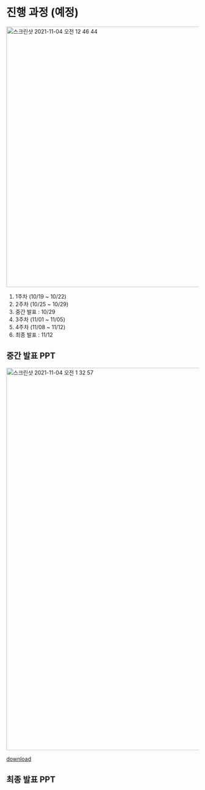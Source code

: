 # 진행 과정 (예정)

<img width="681" alt="스크린샷 2021-11-04 오전 12 46 44" src="https://user-images.githubusercontent.com/87803612/140098452-afc26838-d084-4f29-9102-24ba1d41187e.png">

1. 1주차 (10/19 ~ 10/22)
2. 2주차 (10/25 ~ 10/29)
3. 중간 발표 : 10/29
4. 3주차 (11/01 ~ 11/05)
5. 4주차 (11/08 ~ 11/12)
6. 최종 발표 : 11/12


## 중간 발표 PPT

<img width="1000" alt="스크린샷 2021-11-04 오전 1 32 57" src="https://user-images.githubusercontent.com/87803612/140102761-a50c8f84-277c-4514-9896-3b9c050c2a06.png">

[download](signature95/UBION_Credit/raw/main/Diary/Dacon2_middle%20(1).pptx)


## 최종 발표 PPT
